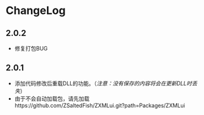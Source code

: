 # ChangeLog
## 2.0.2
- 修复打包BUG
## 2.0.1
- 添加代码修改后重载DLL的功能。（_注意：没有保存的内容将会在更新DLL时丢失_）
- 由于不会自动加载包，请先加载https://github.com/ZSaltedFish/ZXMLui.git?path=Packages/ZXMLui